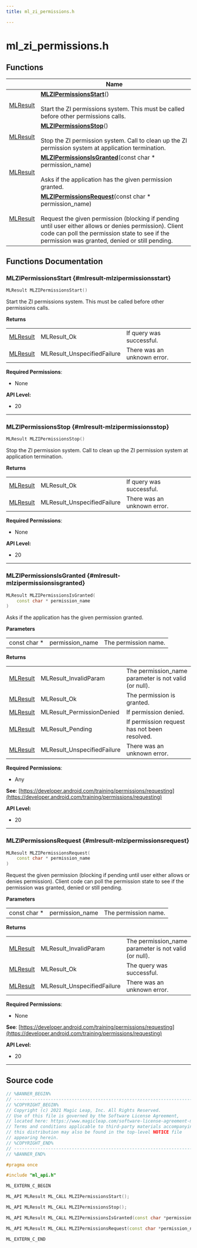 ```yaml
---
title: ml_zi_permissions.h

---
```


# ml_zi_permissions.h



## Functions

|                | Name           |
| -------------- | -------------- |
| [MLResult](/versioned_docs/version-22-May-2023/api-ref/api/Modules/group___platform/group___platform.md#int32-t-mlresult) | **[MLZIPermissionsStart](/versioned_docs/version-22-May-2023/api-ref/api/Modules/group___z_i/group___z_i.md#mlresult-mlzipermissionsstart)**()<br></br>Start the ZI permissions system. This must be called before other permissions calls.  |
| [MLResult](/versioned_docs/version-22-May-2023/api-ref/api/Modules/group___platform/group___platform.md#int32-t-mlresult) | **[MLZIPermissionsStop](/versioned_docs/version-22-May-2023/api-ref/api/Modules/group___z_i/group___z_i.md#mlresult-mlzipermissionsstop)**()<br></br>Stop the ZI permission system. Call to clean up the ZI permission system at application termination.  |
| [MLResult](/versioned_docs/version-22-May-2023/api-ref/api/Modules/group___platform/group___platform.md#int32-t-mlresult) | **[MLZIPermissionsIsGranted](/versioned_docs/version-22-May-2023/api-ref/api/Modules/group___z_i/group___z_i.md#mlresult-mlzipermissionsisgranted)**(const char * permission_name)<br></br>Asks if the application has the given permission granted.  |
| [MLResult](/versioned_docs/version-22-May-2023/api-ref/api/Modules/group___platform/group___platform.md#int32-t-mlresult) | **[MLZIPermissionsRequest](/versioned_docs/version-22-May-2023/api-ref/api/Modules/group___z_i/group___z_i.md#mlresult-mlzipermissionsrequest)**(const char * permission_name)<br></br>Request the given permission (blocking if pending until user either allows or denies permission). Client code can poll the permission state to see if the permission was granted, denied or still pending.  |



## Functions Documentation

### MLZIPermissionsStart {#mlresult-mlzipermissionsstart}

```cpp
MLResult MLZIPermissionsStart()
```

Start the ZI permissions system. This must be called before other permissions calls. 


**Returns**

|  |   |   |
|--|--|--|
| [MLResult](/versioned_docs/version-22-May-2023/api-ref/api/Modules/group___platform/group___platform.md#int32-t-mlresult) |MLResult_Ok|If query was successful. |
| [MLResult](/versioned_docs/version-22-May-2023/api-ref/api/Modules/group___platform/group___platform.md#int32-t-mlresult) |MLResult_UnspecifiedFailure|There was an unknown error.|
**Required Permissions**:

  * None 





**API Level:**
  * 20




-----------

### MLZIPermissionsStop {#mlresult-mlzipermissionsstop}

```cpp
MLResult MLZIPermissionsStop()
```

Stop the ZI permission system. Call to clean up the ZI permission system at application termination. 


**Returns**

|  |   |   |
|--|--|--|
| [MLResult](/versioned_docs/version-22-May-2023/api-ref/api/Modules/group___platform/group___platform.md#int32-t-mlresult) |MLResult_Ok|If query was successful. |
| [MLResult](/versioned_docs/version-22-May-2023/api-ref/api/Modules/group___platform/group___platform.md#int32-t-mlresult) |MLResult_UnspecifiedFailure|There was an unknown error.|
**Required Permissions**:

  * None 





**API Level:**
  * 20




-----------

### MLZIPermissionsIsGranted {#mlresult-mlzipermissionsisgranted}

```cpp
MLResult MLZIPermissionsIsGranted(
    const char * permission_name
)
```

Asks if the application has the given permission granted. 

**Parameters**

|  |   |   |
|--|--|--|
| const char * |permission_name|The permission name.|

**Returns**

|  |   |   |
|--|--|--|
| [MLResult](/versioned_docs/version-22-May-2023/api-ref/api/Modules/group___platform/group___platform.md#int32-t-mlresult) |MLResult_InvalidParam|The permission_name parameter is not valid (or null). |
| [MLResult](/versioned_docs/version-22-May-2023/api-ref/api/Modules/group___platform/group___platform.md#int32-t-mlresult) |MLResult_Ok|The permission is granted. |
| [MLResult](/versioned_docs/version-22-May-2023/api-ref/api/Modules/group___platform/group___platform.md#int32-t-mlresult) |MLResult_PermissionDenied|If permission denied. |
| [MLResult](/versioned_docs/version-22-May-2023/api-ref/api/Modules/group___platform/group___platform.md#int32-t-mlresult) |MLResult_Pending|If permission request has not been resolved. |
| [MLResult](/versioned_docs/version-22-May-2023/api-ref/api/Modules/group___platform/group___platform.md#int32-t-mlresult) |MLResult_UnspecifiedFailure|There was an unknown error.|
**Required Permissions**:

  * Any 




**See**: [https://developer.android.com/training/permissions/requesting](https://developer.android.com/training/permissions/requesting)


**API Level:**
  * 20




-----------

### MLZIPermissionsRequest {#mlresult-mlzipermissionsrequest}

```cpp
MLResult MLZIPermissionsRequest(
    const char * permission_name
)
```

Request the given permission (blocking if pending until user either allows or denies permission). Client code can poll the permission state to see if the permission was granted, denied or still pending. 

**Parameters**

|  |   |   |
|--|--|--|
| const char * |permission_name|The permission name.|

**Returns**

|  |   |   |
|--|--|--|
| [MLResult](/versioned_docs/version-22-May-2023/api-ref/api/Modules/group___platform/group___platform.md#int32-t-mlresult) |MLResult_InvalidParam|The permission_name parameter is not valid (or null). |
| [MLResult](/versioned_docs/version-22-May-2023/api-ref/api/Modules/group___platform/group___platform.md#int32-t-mlresult) |MLResult_Ok|The query was successful. |
| [MLResult](/versioned_docs/version-22-May-2023/api-ref/api/Modules/group___platform/group___platform.md#int32-t-mlresult) |MLResult_UnspecifiedFailure|There was an unknown error.|
**Required Permissions**:

  * None 




**See**: [https://developer.android.com/training/permissions/requesting](https://developer.android.com/training/permissions/requesting)


**API Level:**
  * 20




-----------



## Source code

```cpp
// %BANNER_BEGIN%
// ---------------------------------------------------------------------
// %COPYRIGHT_BEGIN%
// Copyright (c) 2021 Magic Leap, Inc. All Rights Reserved.
// Use of this file is governed by the Software License Agreement,
// located here: https://www.magicleap.com/software-license-agreement-ml2
// Terms and conditions applicable to third-party materials accompanying
// this distribution may also be found in the top-level NOTICE file
// appearing herein.
// %COPYRIGHT_END%
// ---------------------------------------------------------------------
// %BANNER_END%

#pragma once

#include "ml_api.h"

ML_EXTERN_C_BEGIN

ML_API MLResult ML_CALL MLZIPermissionsStart();

ML_API MLResult ML_CALL MLZIPermissionsStop();

ML_API MLResult ML_CALL MLZIPermissionsIsGranted(const char *permission_name);

ML_API MLResult ML_CALL MLZIPermissionsRequest(const char *permission_name);

ML_EXTERN_C_END
```




